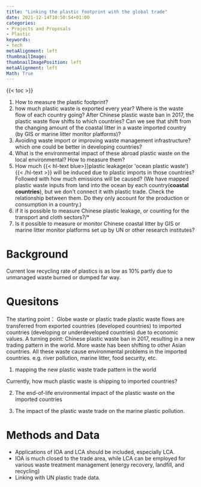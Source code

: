 ```yaml
---
title: "Linking the plastic footprint with the global trade"
date: 2021-12-14T10:50:54+01:00
categories:
- Projects and Proposals
- Plastic
keywords:
- tech
metaAlignment: left
thumbnailImage:
thumbnailImagePosition: left
metaAlignment: left
Math: True
---
```


<!--more-->
{{< toc >}}
1. How to measure the plastic footprint?
2. how much plastic waste is exported every year? Where is the waste flow of each country going? After Chinese plastic waste ban in 2017, the plastic waste flow shifts to which countries? Can we see that shift from the changing amount of the coastal litter in a waste imported country (by GIS or marine litter monitor platforms)?
3. Avoiding waste import or improving waste management infrastructure? which one could be better in developing countries?
3. What is the environmental impact of these abroad plastic waste on the local environmental? How to measure them?
4. How much {{< hl-text blue>}}plastic leakage(or 'ocean plastic waste'){{< /hl-text >}} will be induced due to plastic imports in those countries? Followed with how much emissions will be caused? (We have mapped plastic waste inputs from land into the ocean by each country(**coastal countries**), but we don't connect it with plastic trade. Check the relationship between them. Do they only account for the production or consumption in a country.)
5. if it is possible to measure Chinese plastic leakage, or counting for the transport and cloth sectors?/*
6. Is it possible to measure or monitor Chinese coastal litter by GIS or marine litter monitor platforms set up by UN or other research institutes?

# Background
Current low recycling rate of plastics is as low as 10% partly due to unmanaged waste burned or dumped far way.

# Quesitons
The starting point： Globe waste or plastic trade
plastic waste flows are transferred from exported countries (developed countries) to imported countries (developing or underdeveloped countries) due to economic values.
A turning point: Chinese plastic waste ban in 2017, resulting in a new trading pattern in the world. More waste has been shifting to other Asian countries.
All these waste cause environmental problems in the imported countries. e.g. river pollution, marine litter, food security, etc.

1. mapping the new plastic waste trade pattern in the world

Currently, how much plastic waste is shipping to imported countries?

2. The end-of-life environmental impact of the plastic waste on the imported countries

3. The impact of the plastic waste trade on the marine plastic pollution.

# Methods and Data
* Applications of IOA and LCA should be included, especially LCA.
* IOA is much closed to the trade area, while LCA
can be employed for various waste treatment management (energy recovery, landfill, and recycling)
* Linking with UN plastic trade data.
